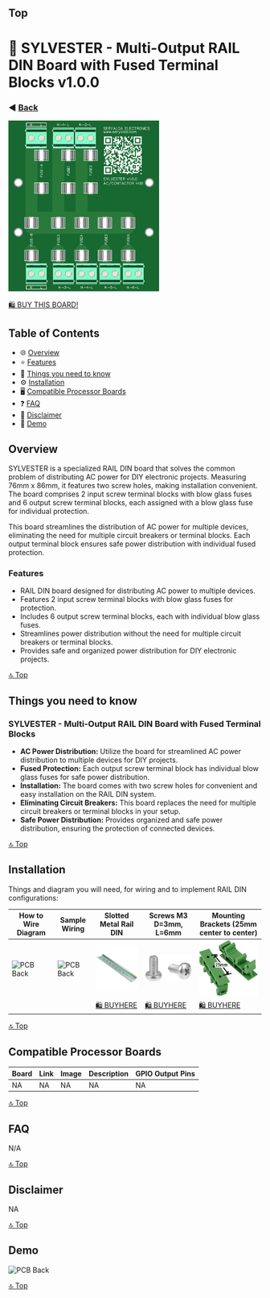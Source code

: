 ## Top
# 🎉 SYLVESTER - Multi-Output RAIL DIN Board with Fused Terminal Blocks v1.0.0
### ◀️ [Back](/)
<img src="images/3dv1.png" alt="PCB Back" width="300">

[🛍️ BUY THIS BOARD!](https://www.amazon.sa/dp/B0CN1P9CPW/)
<!--📷-->

## Table of Contents

- 🌐 [Overview](#overview)
- ⭐ [Features](#features)
- 🤔 [Things you need to know](#things-you-need-to-know)
- ⚙️ [Installation](#installation)
- 🖥️ [Compatible Processor Boards](#compatible-processor-boards)
- ❓ [FAQ](#faq)
- 📜 [Disclaimer](#disclaimer)
- 📝 [Demo](#demo)

## Overview

SYLVESTER is a specialized RAIL DIN board that solves the common problem of distributing AC power for DIY electronic projects. Measuring 76mm x 86mm, it features two screw holes, making installation convenient. The board comprises 2 input screw terminal blocks with blow glass fuses and 6 output screw terminal blocks, each assigned with a blow glass fuse for individual protection.

This board streamlines the distribution of AC power for multiple devices, eliminating the need for multiple circuit breakers or terminal blocks. Each output terminal block ensures safe power distribution with individual fused protection.

### Features
- RAIL DIN board designed for distributing AC power to multiple devices.
- Features 2 input screw terminal blocks with blow glass fuses for protection.
- Includes 6 output screw terminal blocks, each with individual blow glass fuses.
- Streamlines power distribution without the need for multiple circuit breakers or terminal blocks.
- Provides safe and organized power distribution for DIY electronic projects.

[🔝 Top](#top)

## Things you need to know

### SYLVESTER - Multi-Output RAIL DIN Board with Fused Terminal Blocks
- **AC Power Distribution:** Utilize the board for streamlined AC power distribution to multiple devices for DIY projects.
- **Fused Protection:** Each output screw terminal block has individual blow glass fuses for safe power distribution.
- **Installation:** The board comes with two screw holes for convenient and easy installation on the RAIL DIN system.
- **Eliminating Circuit Breakers:** This board replaces the need for multiple circuit breakers or terminal blocks in your setup.
- **Safe Power Distribution:** Provides organized and safe power distribution, ensuring the protection of connected devices.

[🔝 Top](#top)

## Installation

Things and diagram you will need, for wiring and to implement RAIL DIN configurations:

| How to Wire Diagram | Sample Wiring | Slotted Metal Rail DIN  | Screws M3 D=3mm, L=6mm   | Mounting Brackets (25mm center to center) |
|--------------------|--------------------------------------------|-------------------------------------------------------------------------------------------------------|--------------------------------------------------------------------------------------------------------------------------------------------------|---------------|
| <img src="images/ex1.pngx" alt="PCB Back" width="150"> | <img src="images/wiring2.pngx" alt="PCB Back" width="150"> | <img src="images/slotted-metal-rail-din1.jpg" alt="PCB Back" width="150"> | <img src="images/m3-screws1.jpg" alt="PCB Back" width="150"> | <img src="images/rail-din-mounting-bracket1.png" alt="PCB Back" width="150"> |
|||[🛍️ BUYHERE](#)|[🛍️ BUYHERE](#)|[🛍️ BUYHERE](#)|

  
[🔝 Top](#top)

## Compatible Processor Boards

| Board              | Link                                       | Image                                                                                                 | Description                                                                                                                                      | GPIO Output Pins     |
|--------------------|--------------------------------------------|-------------------------------------------------------------------------------------------------------|--------------------------------------------------------------------------------------------------------------------------------------------------|---------------|
| NA | NA | NA | NA | NA |

[🔝 Top](#top)

## FAQ

N/A

[🔝 Top](#top)

## Disclaimer

NA

[🔝 Top](#top)

## Demo

<img src="images/demo.png" alt="PCB Back" width="300">

[🔝 Top](#top)
